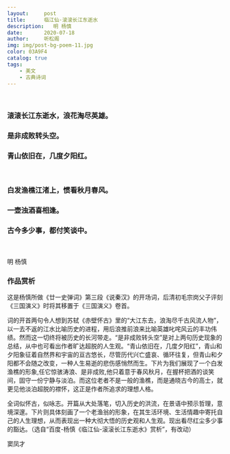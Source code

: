 ```yaml
---
layout:     post
title:      临江仙·滚滚长江东逝水
description:   明 杨慎
date:       2020-07-18
author:     听松阁
img: img/post-bg-poem-11.jpg
color: 03A9F4
catalog: true
tags:
    - 美文
    - 古典诗词
---
```

<br>

### 滚滚长江东逝水，浪花淘尽英雄。
### 是非成败转头空。
### 青山依旧在，几度夕阳红。
<br>

### 白发渔樵江渚上，惯看秋月春风。
### 一壶浊酒喜相逢。
### 古今多少事，都付笑谈中。

<br><br>
明 杨慎

### 作品赏析
这是杨慎所做《廿一史弹词》第三段《说秦汉》的开场词，后清初毛宗岗父子评刻《三国演义》时将其移置于《三国演义》卷首。

词的开首两句令人想到苏轼《赤壁怀古》里的“大江东去，浪淘尽千古风流人物”，以一去不返的江水比喻历史的进程，用后浪推前浪来比喻英雄叱咤风云的丰功伟绩。然而这一切终将被历史的长河带走。“是非成败转头空”是对上两句历史现象的总结，从中也可看出作者旷达超脱的人生观。“青山依旧在，几度夕阳红”，青山和夕阳象征着自然界和宇宙的亘古悠长，尽管历代兴亡盛哀、循环往复，但青山和夕阳都不会随之改变，一种人生易逝的悲伤感悄然而生。下片为我们展现了一个白发渔樵的形象,任它惊骇涛浪、是非成败,他只着意于春风秋月，在握杯把酒的谈笑间，固守一份宁静与淡泊。而这位老者不是一般的渔樵，而是通晓古今的高士，就更见他淡泊超脱的襟怀，这正是作者所追求的理想人格。

全词似怀古，似咏志。开篇从大处落笔，切入历史的洪流，在景语中预示哲理，意境深邃。下片则具体刻画了一个老渔翁的形象，在其生活环境、生活情趣中寄托自己的人生理想，从而表现出一种大彻大悟的历史观和人生观。现出看尽红尘多少事的豁达。（选自“百度-杨慎《临江仙-滚滚长江东逝水》赏析”，有改动）

窦凤才
